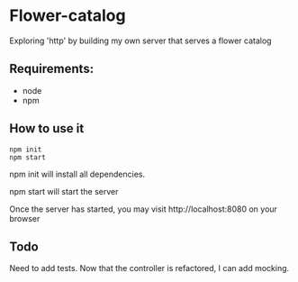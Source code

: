 # Flower-catalog
  Exploring 'http' by building my own server that serves a flower catalog

## Requirements:
* node	
* npm

## How to use it

```shell
npm init
npm start
```

npm init will install all dependencies.

npm start will start the server

Once the server has started, you may visit http://localhost:8080 on your 
browser

## Todo

Need to add tests. Now that the controller is refactored, I can add mocking.

  
